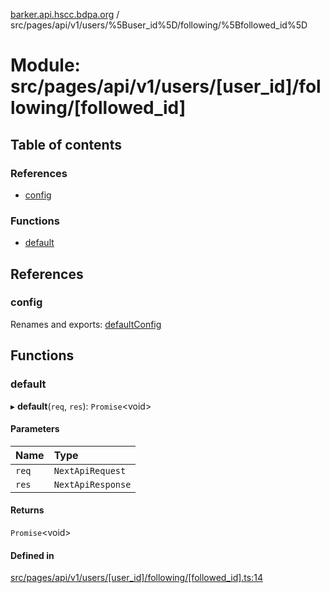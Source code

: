 [barker.api.hscc.bdpa.org][1] /
src/pages/api/v1/users/%5Buser_id%5D/following/%5Bfollowed_id%5D

# Module: src/pages/api/v1/users/\[user_id]/following/\[followed_id]

## Table of contents

### References

- [config][2]

### Functions

- [default][3]

## References

### config

Renames and exports: [defaultConfig][4]

## Functions

### default

▸ **default**(`req`, `res`): `Promise`\<void>

#### Parameters

| Name  | Type              |
| :---- | :---------------- |
| `req` | `NextApiRequest`  |
| `res` | `NextApiResponse` |

#### Returns

`Promise`\<void>

#### Defined in

[src/pages/api/v1/users/\[user_id\]/following/\[followed_id\].ts:14][5]

[1]: ../README.md
[2]: src_pages_api_v1_users__user_id__following__followed_id_.md#config
[3]: src_pages_api_v1_users__user_id__following__followed_id_.md#default
[4]: src_backend_middleware.md#defaultconfig

[5]:
https://github.com/nhscc/barker.api.hscc.bdpa.org/blob/b8087e9/src/pages/api/v1/users/[user_id]/following/[followed_id].ts#L14
